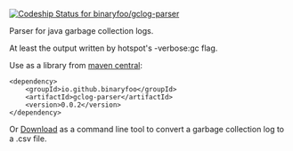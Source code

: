 [ ![Codeship Status for binaryfoo/gclog-parser](https://codeship.com/projects/1bcfe1b0-92a3-0133-bc86-721317efc9bb/status?branch=master)](https://codeship.com/projects/124747)

Parser for java garbage collection logs.

At least the output written by hotspot's -verbose:gc flag.

Use as a library from [maven central](http://search.maven.org/#search%7Cga%7C1%7Cgclog-parser):

    <dependency>
        <groupId>io.github.binaryfoo</groupId>
        <artifactId>gclog-parser</artifactId>
        <version>0.0.2</version>
    </dependency>

Or [Download](http://search.maven.org/remotecontent?filepath=io/github/binaryfoo/gclog-parser/0.0.2/gclog-parser-0.0.2-assembly.jar) as a command line tool to convert a garbage collection log to a .csv file.